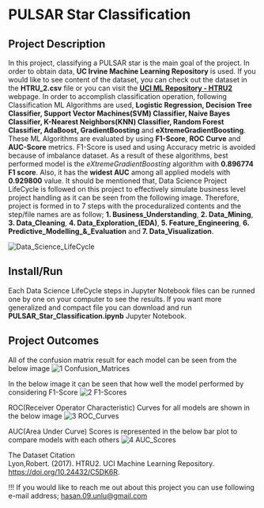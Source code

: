 # PULSAR Star Classification

## Project Description
In this project, classifying a PULSAR star is the main goal of the project. In order to obtain data, **UC Irvine Machine Learning Repository** is used. If you would like to see content of the dataset, you can check out the dataset in the **HTRU_2.csv** file or you can visit the [**UCI ML Repository - HTRU2**](https://archive.ics.uci.edu/dataset/372/htru2) webpage. In order to accomplish classification operation, following Classification ML Algorithms are used, **Logistic Regression, Decision Tree Classifier, Support Vector Machines(SVM) Classifier, Naive Bayes Classifier,  K-Nearest Neighbors(KNN) Classifier, Random Forest Classifier, AdaBoost, GradientBoosting** and **eXtremeGradientBoosting**. These ML Algorithms are evaluated by using **F1-Score**, **ROC Curve** and **AUC-Score** metrics. F1-Score is used and using Accuracy metric is avoided because of imbalance dataset. As a result of these algorithms, best performed model is the *eXtremeGradientBoosting* algorithm with **0.896774 F1 score**. Also, it has the **widest AUC** among all applied models with **0.929800** value. It should be mentioned that, Data Science Project LifeCycle is followed on this project to effectively simulate business level project handling as it can be seen from the following image. Therefore, project is formed in to 7 steps with the proceduralized contents and the step/file names are as follow; **1. Business_Understanding**, **2. Data_Mining**, **3. Data_Cleaning**, **4. Data_Exploration_(EDA)**, **5. Feature_Engineering**, **6. Predictive_Modelling_&_Evaluation** and **7. Data_Visualization**.

![Data_Science_LifeCycle](https://github.com/HasanUnlu09/PULSAR_Star_Classification/assets/133260754/3bc1fdb8-90d7-4352-b404-d6ea489f0306)

## Install/Run
Each Data Science LifeCycle steps in Jupyter Notebook files can be runned one by one on your computer to see the results. If you want more generalized and compact file you can download and run **PULSAR_Star_Classification.ipynb** Jupyter Notebook. 

## Project Outcomes

All of the confusion matrix result for each model can be seen from the below image
![1  Confusion_Matrices](https://github.com/HasanUnlu09/PULSAR_Star_Classification/assets/133260754/aa19df9e-4634-4b80-a96c-455e70ff0e16)

In the below image it can be seen that how well the model performed by considering F1-Score
![2  F1-Scores](https://github.com/HasanUnlu09/PULSAR_Star_Classification/assets/133260754/14e100f3-fa82-49e3-938c-e871cfb07ada)

ROC(Receiver Operator Characteristic) Curves for all models are shown in the below image
![3  ROC_Curves](https://github.com/HasanUnlu09/PULSAR_Star_Classification/assets/133260754/89ae6628-44ef-4604-93c2-900848f42084)

AUC(Area Under Curve) Scores is represented in the below bar plot to compare models with each others
![4  AUC_Scores](https://github.com/HasanUnlu09/PULSAR_Star_Classification/assets/133260754/cbea7be5-199e-43c3-9d22-bef0ecb94062)

The Dataset Citation  
Lyon,Robert. (2017). HTRU2. UCI Machine Learning Repository. https://doi.org/10.24432/C5DK6R.

!!! If you would like to reach me out about this project you can use following e-mail address; hasan.09.unlu@gmail.com
